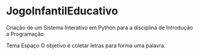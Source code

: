 # JogoInfantilEducativo
Criação de um Sistema Interativo em Python para a disciplina de Introdução a Programação

Tema Espaço
O objetivo é coletar letras para forma uma palavra.
